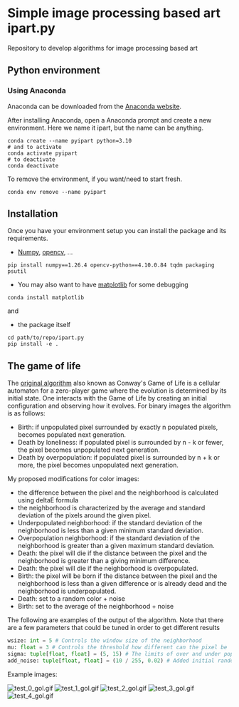 # Simple image processing based art ipart.py

Repository to develop algorithms for image processing based art

## Python environment

### Using Anaconda

Anaconda can be downloaded from the [Anaconda website](https://www.anaconda.com/products/individual).

After installing Anaconda, open a Anaconda prompt and create a new environment. Here we name it ipart, but the name can be anything.

```shell
conda create --name pyipart python=3.10
# and to activate
conda activate pyipart
# to deactivate
conda deactivate
```

To remove the environment, if you want/need to start fresh.

```shell
conda env remove --name pyipart
```

## Installation

Once you have your environment setup you can install the package and its requirements.

- [Numpy](https://numpy.org/), [opencv](https://opencv.org/), ...
```shell
pip install numpy==1.26.4 opencv-python==4.10.0.84 tqdm packaging psutil
```
- You may also want to have [matplotlib](https://matplotlib.org/stable/install/index.html) for some debugging
```shell
conda install matplotlib
```
and
- the package itself
```shell
cd path/to/repo/ipart.py
pip install -e .
```

## The game of life

The [original algorithm](https://en.wikipedia.org/wiki/Conway%27s_Game_of_Life) also known as Conway's Game of Life is a cellular automaton for a zero-player game where the evolution is determined by its initial state. One interacts with the Game of Life by creating an initial configuration and observing how it evolves. For binary images the algorithm is as follows:
- Birth: if unpopulated pixel surrounded by exactly n populated pixels, becomes populated next generation.
- Death by loneliness: if populated pixel is surrounded by n - k or fewer, the pixel becomes unpopulated next generation.
- Death by overpopulation: if populated pixel is surrounded by n + k or more, the pixel becomes unpopulated next generation.

My proposed modifications for color images:
- the difference between the pixel and the neighborhood is calculated using deltaE formula
- the neighborhood is characterized by the average and standard deviation of the pixels around the given pixel.
- Underpopulated neighborhood: if the standard deviation of the neighborhood is less than a given minimum standard deviation.
- Overpopulation neighborhood: if the standard deviation of the neighborhood is greater than a given maximum standard deviation.
- Death: the pixel will die if the distance between the pixel and the neighborhood is greater than a giving minimum difference.
- Death: the pixel will die if the neighborhood is overpopulated.
- Birth: the pixel will be born if the distance between the pixel and the neighborhood is less than a given difference or is already dead and the neighborhood is underpopulated.
- Death: set to a random color + noise
- Birth: set to the average of the neighborhood + noise

The following are examples of the output of the algorithm. Note that there are a few parameters that could be tuned in order to get different results
```python
wsize: int = 5 # Controls the window size of the neighborhood
mu: float = 3 # Controls the threshold how different can the pixel be
sigma: tuple[float, float] = (5, 15) # The limits of over and under population
add_noise: tuple[float, float] = (10 / 255, 0.02) # Added initial random noise to the image
```
Example images:

![test_0_gol.gif](/data/test_0_gol.gif)
![test_1_gol.gif](/data/test_1_gol.gif)
![test_2_gol.gif](/data/test_2_gol.gif)
![test_3_gol.gif](/data/test_3_gol.gif)
![test_4_gol.gif](/data/test_4_gol.gif)
